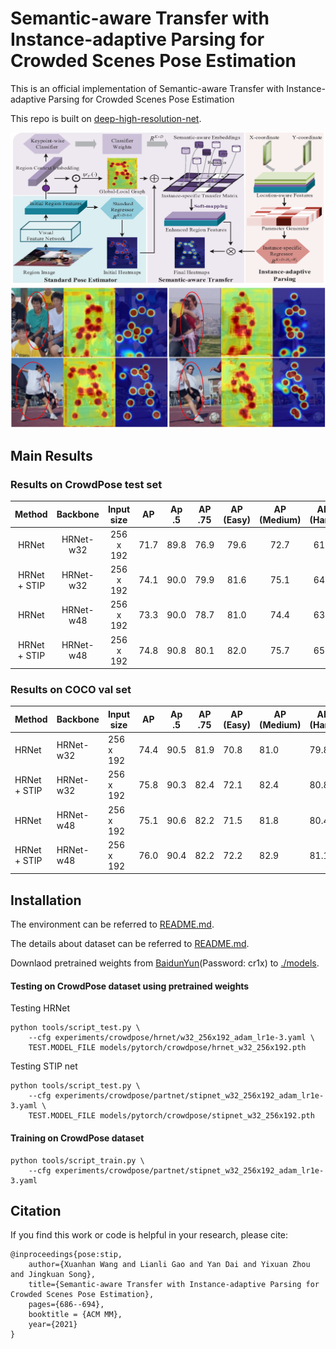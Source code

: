 # Semantic-aware Transfer with Instance-adaptive Parsing for Crowded Scenes Pose Estimation
This is an official implementation of Semantic-aware Transfer with Instance-adaptive Parsing for Crowded Scenes Pose Estimation

This repo is built on [deep-high-resolution-net](https://github.com/leoxiaobin/deep-high-resolution-net.pytorch).

![](/figures/framework.png)
![](/figures/vis_model.png)
## Main Results
### Results on CrowdPose test set
| Method             | Backbone   | Input size  |  AP   | Ap .5 | AP .75 | AP (Easy) | AP (Medium) | AP (Hard) |
|:---------------:|:---------------:|:---------------:|:---------------:|:---------------:|:---------------:|:---------------:|:---------------:|:---------------:|
| HRNet              | HRNet-w32  | 256 x 192   | 71.7  | 89.8  |  76.9  |  79.6     |    72.7     |    61.5   | 
| HRNet + STIP       | HRNet-w32  | 256 x 192   | 74.1  | 90.0  |  79.9  |  81.6     |    75.1     |    64.3   |
| HRNet              | HRNet-w48  | 256 x 192   | 73.3  | 90.0  |  78.7  |  81.0     |    74.4     |    63.4   | 
| HRNet + STIP       | HRNet-w48  | 256 x 192   | 74.8  | 90.8  |  80.1  |  82.0     |    75.7     |    65.0   |

### Results on COCO val set
| Method             | Backbone   | Input size  |  AP   | Ap .5 | AP .75 | AP (Easy) | AP (Medium) | AP (Hard) |
|--------------------|------------|------------ |-------|-------|--------|-----------|-------------|-----------|
| HRNet              | HRNet-w32  | 256 x 192   | 74.4  | 90.5  |  81.9  |  70.8     |    81.0     |    79.8   | 
| HRNet + STIP       | HRNet-w32  | 256 x 192   | 75.8  | 90.3  |  82.4  |  72.1     |    82.4     |    80.8   |
| HRNet              | HRNet-w48  | 256 x 192   | 75.1  | 90.6  |  82.2  |  71.5     |    81.8     |    80.4   | 
| HRNet + STIP       | HRNet-w48  | 256 x 192   | 76.0  | 90.4  |  82.2  |  72.2     |    82.9     |    81.1   |

## Installation

The environment can be referred to [README.md](https://github.com/leoxiaobin/deep-high-resolution-net.pytorch/blob/master/README.md).

The details about dataset can be referred to [README.md](https://github.com/HRNet/HigherHRNet-Human-Pose-Estimation/blob/master/README.md).

Downlaod pretrained weights from [BaidunYun](https://pan.baidu.com/s/1BavoWmV6aOuGiJzbSsSaMw?pwd=cr1x)(Password: cr1x) to [./models](!./models).

#### Testing on CrowdPose dataset using pretrained weights

Testing HRNet
```
python tools/script_test.py \
    --cfg experiments/crowdpose/hrnet/w32_256x192_adam_lr1e-3.yaml \
    TEST.MODEL_FILE models/pytorch/crowdpose/hrnet_w32_256x192.pth
```

Testing STIP net
```
python tools/script_test.py \
    --cfg experiments/crowdpose/partnet/stipnet_w32_256x192_adam_lr1e-3.yaml \
    TEST.MODEL_FILE models/pytorch/crowdpose/stipnet_w32_256x192.pth
```

#### Training on CrowdPose dataset

```
python tools/script_train.py \
    --cfg experiments/crowdpose/partnet/stipnet_w32_256x192_adam_lr1e-3.yaml 
```

## Citation
If you find this work or code is helpful in your research, please cite:
```
@inproceedings{pose:stip,
	author={Xuanhan Wang and Lianli Gao and Yan Dai and Yixuan Zhou and Jingkuan Song},
	title={Semantic-aware Transfer with Instance-adaptive Parsing for Crowded Scenes Pose Estimation},
	pages={686--694},
	booktitle = {ACM MM},
	year={2021}
}
```